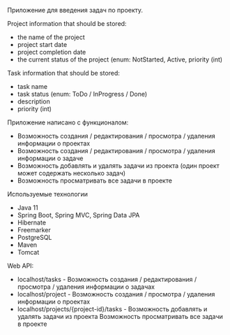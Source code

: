 Приложение для  введения  задач по проекту.

Project information that should be stored:
* the name of the project
* project start date
* project completion date
* the current status of the project (enum: NotStarted, Active,
priority (int)
  
Task information that should be stored:
* task name
* task status (enum: ToDo / InProgress / Done)
* description
* priority (int)

Приложение написано с функционалом:
* Возможность создания / редактирования / просмотра / удаления информации о проектах
* Возможность создания / редактирования / просмотра / удаления информации о задаче
* Возможность добавлять и удалять задачи из проекта (один проект может содержать несколько задач)
* Возможность просматривать все задачи в проекте

Используемые технологии
* Java 11
* Spring Boot, Spring MVC, Spring Data JPA
* Hibernate 
* Freemarker
* PostgreSQL
* Maven
* Tomcat

Web API:
* localhost/tasks - Возможность создания / редактирования / просмотра / удаления информации о задачах
* localhost/project - Возможность создания  / просмотра / удаления информации о проектах
* localhost/projects/{project-id}/tasks - Возможность добавлять и удалять задачи из проекта
  Возможность просматривать все задачи в проекте
